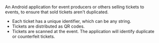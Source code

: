 An Android application for event producers or others selling tickets to events, to ensure that sold tickets aren't duplicated.

  * Each ticket has a unique identifier, which can be any string.
  * Tickets are distributed as QR codes.
  * Tickets are scanned at the event. The application will identify duplicate or counterfeit tickets.